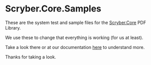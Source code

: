 # Scryber.Core.Samples

These are the system test and sample files for the [Scryber.Core](https://github.com/richard-scryber/scryber.core) PDF Library.

We use these to change that everything is working (for us at least).

Take a look there or at our documentation [here](https://scrybercore.readthedocs.io/en/latest/) to understand more.

Thanks for taking a look.
